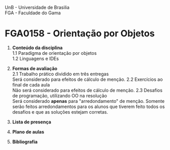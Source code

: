 UnB - Universidade de Brasilia  
FGA - Faculdade do Gama  

# FGA0158 - Orientação por Objetos

1. **Conteúdo da disciplina**  
    1.1 Paradigma de orientação por objetos  
    1.2 Linguagens e IDEs  
    
2. **Formas de avaliação**  
	2.1 Trabalho prático dividido em três entregas  
	    Será considerado para efeitos de cálculo de menção. 
	2.2 Exercícios ao final de cada aula  
	    Não será considerado para efeitos de cálculo de menção.
	2.3 Desafios de programação, utilizando OO na resolução  
	    Será considerado **apenas** para "arredondamento" de menção. Somente serão feitos arredondamentos para os alunos que tiverem feito todos os desafios e que as soluções estejam corretas. 
	
3. **Lista de presença**

4. **Plano de aulas**

5. **Bibliografia**


